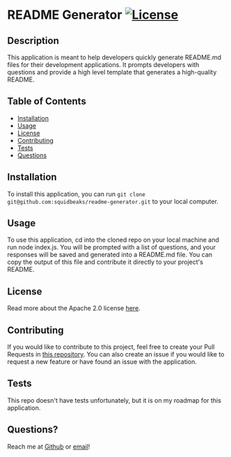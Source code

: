 # README Generator [![License](https://img.shields.io/badge/License-Apache%202.0-blue.svg)](https://opensource.org/licenses/Apache-2.0)

  ## Description
  This application is meant to help developers quickly generate README.md files for their development applications. It prompts developers with questions and provide a high level template that generates a high-quality README.

  ## Table of Contents

  * [Installation](#installation)
  * [Usage](#usage)
  * [License](#license)
  * [Contributing](#contributing)
  * [Tests](#tests)
  * [Questions](#questions)

  ## Installation
  To install this application, you can run `git clone git@github.com:squidbeaks/readme-generator.git` to your local computer.

  ## Usage
  To use this application, cd into the cloned repo on your local machine and run node index.js. You will be prompted with a list of questions, and your responses will be saved and generated into a README.md file. You can copy the output of this file and contribute it directly to your project's README.
  
  ## License
  Read more about the Apache 2.0 license [here](<https://opensource.org/licenses/Apache 2.0>).
  
  ## Contributing
  If you would like to contribute to this project, feel free to create your Pull Requests in [this repository](https://github.com/squidbeaks/readme-generator). You can also create an issue if you would like to request a new feature or have found an issue with the application.

  ## Tests
  This repo doesn't have tests unfortunately, but it is on my roadmap for this application.

  ## Questions?
  Reach me at [Github](https://github.com/squidbeaks) or [email](leahsigridrussell@gmail.com)!
